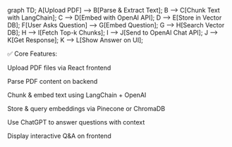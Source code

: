 graph TD;
    A[Upload PDF] --> B[Parse & Extract Text];
    B --> C[Chunk Text with LangChain];
    C --> D[Embed with OpenAI API];
    D --> E[Store in Vector DB];
    F[User Asks Question] --> G[Embed Question];
    G --> H[Search Vector DB];
    H --> I[Fetch Top-k Chunks];
    I --> J[Send to OpenAI Chat API];
    J --> K[Get Response];
    K --> L[Show Answer on UI];


✅ Core Features:

 Upload PDF files via React frontend

 Parse PDF content on backend

 Chunk & embed text using LangChain + OpenAI

 Store & query embeddings via Pinecone or ChromaDB

 Use ChatGPT to answer questions with context

 Display interactive Q&A on frontend